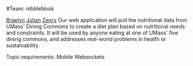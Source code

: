 #Team: nibbleNook

[Braelyn](/team/Braelyn.md)
[Julian](/team/Julian.md)
[Zenry](/team/Zenry.md)
Our web application will pull the nutritional data from UMass' Dining Commons to create a diet plan based on nutritional needs and constraints. It will be used by anyone eating at one of UMass' five dining commons, and addresses real-world problems in health or sustainability.

Topic requirements:
Mobile
Websockets
